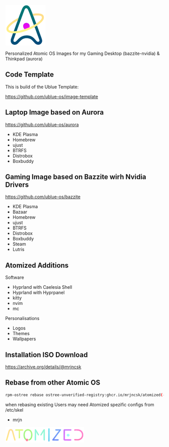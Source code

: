 ![Logo](files/usr/share/atomized/Logo.png)

Personalized Atomic OS Images for my Gaming Desktop (bazzite-nvidia) & Thinkpad (aurora)

## Code Template

This is build of the Ublue Template:

https://github.com/ublue-os/image-template

## Laptop Image based on Aurora

https://github.com/ublue-os/aurora

- KDE Plasma
- Homebrew
- ujust
- BTRFS
- Distrobox
- Boxbuddy

## Gaming Image based on Bazzite wirh Nvidia Drivers

https://github.com/ublue-os/bazzite

- KDE Plasma
- Bazaar
- Homebrew
- ujust
- BTRFS
- Distrobox
- Boxbuddy
- Steam
- Lutris

## Atomized Additions

Software

- Hyprland with Caelesia Shell
- Hyprland with Hyprpanel
- kitty
- nvim
- mc

Personalisations

- Logos
- Themes
- Wallpapers

## Installation ISO Download

https://archive.org/details/@mrjncsk

## Rebase from other Atomic OS

```bash
rpm-ostree rebase ostree-unverified-registry:ghcr.io/mrjncsk/atomized(-desktop)(-nvidia)
```

when rebasing existing Users may need Atomized spezific configs from /etc/skel

- mrjn

![Title](files/usr/share/atomized/Title.png)
